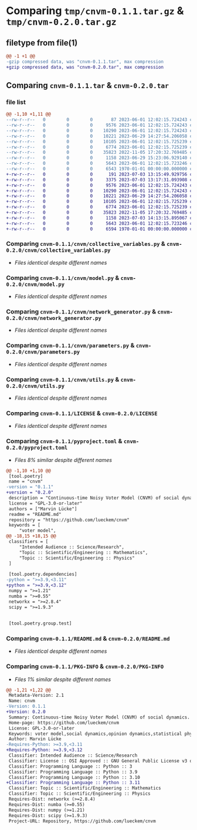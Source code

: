 # Comparing `tmp/cnvm-0.1.1.tar.gz` & `tmp/cnvm-0.2.0.tar.gz`

## filetype from file(1)

```diff
@@ -1 +1 @@
-gzip compressed data, was "cnvm-0.1.1.tar", max compression
+gzip compressed data, was "cnvm-0.2.0.tar", max compression
```

## Comparing `cnvm-0.1.1.tar` & `cnvm-0.2.0.tar`

### file list

```diff
@@ -1,10 +1,11 @@
--rw-r--r--   0        0        0       87 2023-06-01 12:02:15.724243 cnvm-0.1.1/cnvm/__init__.py
--rw-r--r--   0        0        0     9576 2023-06-01 12:02:15.724243 cnvm-0.1.1/cnvm/collective_variables.py
--rw-r--r--   0        0        0    10290 2023-06-01 12:02:15.724243 cnvm-0.1.1/cnvm/model.py
--rw-r--r--   0        0        0    10221 2023-06-29 14:27:54.206058 cnvm-0.1.1/cnvm/network_generator.py
--rw-r--r--   0        0        0    10105 2023-06-01 12:02:15.725239 cnvm-0.1.1/cnvm/parameters.py
--rw-r--r--   0        0        0     6774 2023-06-01 12:02:15.725239 cnvm-0.1.1/cnvm/utils.py
--rw-r--r--   0        0        0    35823 2022-11-05 17:20:32.769485 cnvm-0.1.1/LICENSE
--rw-r--r--   0        0        0     1158 2023-06-29 15:23:06.929140 cnvm-0.1.1/pyproject.toml
--rw-r--r--   0        0        0     5643 2023-06-01 12:02:15.723246 cnvm-0.1.1/README.md
--rw-r--r--   0        0        0     6543 1970-01-01 00:00:00.000000 cnvm-0.1.1/PKG-INFO
+-rw-r--r--   0        0        0      191 2023-07-03 13:15:49.929756 cnvm-0.2.0/cnvm/__init__.py
+-rw-r--r--   0        0        0     3375 2023-07-03 13:17:31.093908 cnvm-0.2.0/cnvm/chemical_langevin_equation.py
+-rw-r--r--   0        0        0     9576 2023-06-01 12:02:15.724243 cnvm-0.2.0/cnvm/collective_variables.py
+-rw-r--r--   0        0        0    10290 2023-06-01 12:02:15.724243 cnvm-0.2.0/cnvm/model.py
+-rw-r--r--   0        0        0    10221 2023-06-29 14:27:54.206058 cnvm-0.2.0/cnvm/network_generator.py
+-rw-r--r--   0        0        0    10105 2023-06-01 12:02:15.725239 cnvm-0.2.0/cnvm/parameters.py
+-rw-r--r--   0        0        0     6774 2023-06-01 12:02:15.725239 cnvm-0.2.0/cnvm/utils.py
+-rw-r--r--   0        0        0    35823 2022-11-05 17:20:32.769485 cnvm-0.2.0/LICENSE
+-rw-r--r--   0        0        0     1158 2023-07-03 14:13:15.895067 cnvm-0.2.0/pyproject.toml
+-rw-r--r--   0        0        0     5643 2023-06-01 12:02:15.723246 cnvm-0.2.0/README.md
+-rw-r--r--   0        0        0     6594 1970-01-01 00:00:00.000000 cnvm-0.2.0/PKG-INFO
```

### Comparing `cnvm-0.1.1/cnvm/collective_variables.py` & `cnvm-0.2.0/cnvm/collective_variables.py`

 * *Files identical despite different names*

### Comparing `cnvm-0.1.1/cnvm/model.py` & `cnvm-0.2.0/cnvm/model.py`

 * *Files identical despite different names*

### Comparing `cnvm-0.1.1/cnvm/network_generator.py` & `cnvm-0.2.0/cnvm/network_generator.py`

 * *Files identical despite different names*

### Comparing `cnvm-0.1.1/cnvm/parameters.py` & `cnvm-0.2.0/cnvm/parameters.py`

 * *Files identical despite different names*

### Comparing `cnvm-0.1.1/cnvm/utils.py` & `cnvm-0.2.0/cnvm/utils.py`

 * *Files identical despite different names*

### Comparing `cnvm-0.1.1/LICENSE` & `cnvm-0.2.0/LICENSE`

 * *Files identical despite different names*

### Comparing `cnvm-0.1.1/pyproject.toml` & `cnvm-0.2.0/pyproject.toml`

 * *Files 8% similar despite different names*

```diff
@@ -1,10 +1,10 @@
 [tool.poetry]
 name = "cnvm"
-version = "0.1.1"
+version = "0.2.0"
 description = "Continuous-time Noisy Voter Model (CNVM) of social dynamics."
 license = "GPL-3.0-or-later"
 authors = ["Marvin Lücke"]
 readme = "README.md"
 repository = "https://github.com/lueckem/cnvm"
 keywords = [
     "voter model",
@@ -18,15 +18,15 @@
 classifiers = [
     "Intended Audience :: Science/Research",
     "Topic :: Scientific/Engineering :: Mathematics",
     "Topic :: Scientific/Engineering :: Physics"
 ]
 
 [tool.poetry.dependencies]
-python = ">=3.9,<3.11"
+python = ">=3.9,<3.12"
 numpy = ">=1.21"
 numba = ">=0.55"
 networkx = ">=2.8.4"
 scipy = ">=1.9.3"
 
 
 [tool.poetry.group.test]
```

### Comparing `cnvm-0.1.1/README.md` & `cnvm-0.2.0/README.md`

 * *Files identical despite different names*

### Comparing `cnvm-0.1.1/PKG-INFO` & `cnvm-0.2.0/PKG-INFO`

 * *Files 1% similar despite different names*

```diff
@@ -1,21 +1,22 @@
 Metadata-Version: 2.1
 Name: cnvm
-Version: 0.1.1
+Version: 0.2.0
 Summary: Continuous-time Noisy Voter Model (CNVM) of social dynamics.
 Home-page: https://github.com/lueckem/cnvm
 License: GPL-3.0-or-later
 Keywords: voter model,social dynamics,opinion dynamics,statistical physics,agent-based model,epidemiology,interacting particle system
 Author: Marvin Lücke
-Requires-Python: >=3.9,<3.11
+Requires-Python: >=3.9,<3.12
 Classifier: Intended Audience :: Science/Research
 Classifier: License :: OSI Approved :: GNU General Public License v3 or later (GPLv3+)
 Classifier: Programming Language :: Python :: 3
 Classifier: Programming Language :: Python :: 3.9
 Classifier: Programming Language :: Python :: 3.10
+Classifier: Programming Language :: Python :: 3.11
 Classifier: Topic :: Scientific/Engineering :: Mathematics
 Classifier: Topic :: Scientific/Engineering :: Physics
 Requires-Dist: networkx (>=2.8.4)
 Requires-Dist: numba (>=0.55)
 Requires-Dist: numpy (>=1.21)
 Requires-Dist: scipy (>=1.9.3)
 Project-URL: Repository, https://github.com/lueckem/cnvm
```

